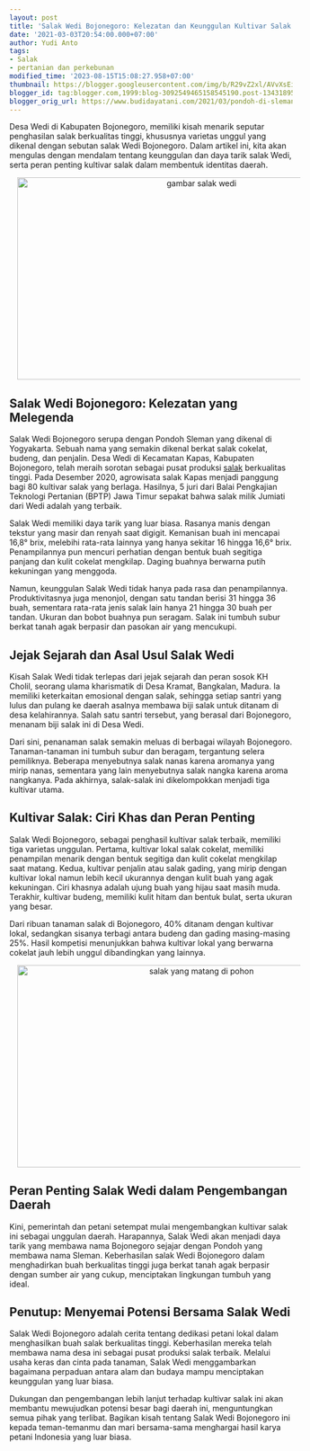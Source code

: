 ```yaml
---
layout: post
title: 'Salak Wedi Bojonegoro: Kelezatan dan Keunggulan Kultivar Salak Terbaik'
date: '2021-03-03T20:54:00.000+07:00'
author: Yudi Anto
tags:
- Salak
- pertanian dan perkebunan
modified_time: '2023-08-15T15:08:27.958+07:00'
thumbnail: https://blogger.googleusercontent.com/img/b/R29vZ2xl/AVvXsEi8UFgPr6VUtz3ih2ybPyRQWiAH-ofeAwAbiYZhwosryjT6VKk2S3u5455twaV1yzmfY862MdlD3AiqCB9meTHp0XPYhQg-u0iY8HwzNlBQruh3ptbbDVObR4e-nYnTJdaQrLjKAd8mEK4CstLe4EnVrbnQUJsedrH5T2y8p76CPrJFtYsCax-bmQUs4lOL/s72-w640-c-h360/bojonegoro.jpg
blogger_id: tag:blogger.com,1999:blog-3092549465158545190.post-1343189589613211675
blogger_orig_url: https://www.budidayatani.com/2021/03/pondoh-di-sleman-wedi-di-bojonegoro.html
---
```


<p>Desa Wedi di Kabupaten Bojonegoro, memiliki kisah menarik seputar penghasilan salak berkualitas tinggi, khususnya varietas unggul yang dikenal dengan sebutan salak Wedi Bojonegoro. Dalam artikel ini, kita akan mengulas dengan mendalam tentang keunggulan dan daya tarik salak Wedi, serta peran penting kultivar salak dalam membentuk identitas daerah.</p><div class="separator" style="clear: both; text-align: center;"><a href="https://blogger.googleusercontent.com/img/b/R29vZ2xl/AVvXsEi8UFgPr6VUtz3ih2ybPyRQWiAH-ofeAwAbiYZhwosryjT6VKk2S3u5455twaV1yzmfY862MdlD3AiqCB9meTHp0XPYhQg-u0iY8HwzNlBQruh3ptbbDVObR4e-nYnTJdaQrLjKAd8mEK4CstLe4EnVrbnQUJsedrH5T2y8p76CPrJFtYsCax-bmQUs4lOL/s2133/bojonegoro.jpg" imageanchor="1" style="margin-left: 1em; margin-right: 1em;"><img alt="gambar salak wedi" border="0" data-original-height="1200" data-original-width="2133" height="360" src="https://blogger.googleusercontent.com/img/b/R29vZ2xl/AVvXsEi8UFgPr6VUtz3ih2ybPyRQWiAH-ofeAwAbiYZhwosryjT6VKk2S3u5455twaV1yzmfY862MdlD3AiqCB9meTHp0XPYhQg-u0iY8HwzNlBQruh3ptbbDVObR4e-nYnTJdaQrLjKAd8mEK4CstLe4EnVrbnQUJsedrH5T2y8p76CPrJFtYsCax-bmQUs4lOL/w640-h360/bojonegoro.jpg" width="640" /></a></div><h2>Salak Wedi Bojonegoro: Kelezatan yang Melegenda</h2><p>Salak Wedi Bojonegoro serupa dengan Pondoh Sleman yang dikenal di Yogyakarta. Sebuah nama yang semakin dikenal berkat salak cokelat, budeng, dan penjalin. Desa Wedi di Kecamatan Kapas, Kabupaten Bojonegoro, telah meraih sorotan sebagai pusat produksi <a href="https://www.budidayatani.com/search/label/Salak">salak</a> berkualitas tinggi. Pada Desember 2020, agrowisata salak Kapas menjadi panggung bagi 80 kultivar salak yang berlaga. Hasilnya, 5 juri dari Balai Pengkajian Teknologi Pertanian (BPTP) Jawa Timur sepakat bahwa salak milik Jumiati dari Wedi adalah yang terbaik.</p><p>Salak Wedi memiliki daya tarik yang luar biasa. Rasanya manis dengan tekstur yang masir dan renyah saat digigit. Kemanisan buah ini mencapai 16,8° brix, melebihi rata-rata lainnya yang hanya sekitar 16 hingga 16,6° brix. Penampilannya pun mencuri perhatian dengan bentuk buah segitiga panjang dan kulit cokelat mengkilap. Daging buahnya berwarna putih kekuningan yang menggoda.</p><p>Namun, keunggulan Salak Wedi tidak hanya pada rasa dan penampilannya. Produktivitasnya juga menonjol, dengan satu tandan berisi 31 hingga 36 buah, sementara rata-rata jenis salak lain hanya 21 hingga 30 buah per tandan. Ukuran dan bobot buahnya pun seragam. Salak ini tumbuh subur berkat tanah agak berpasir dan pasokan air yang mencukupi.</p><h2>Jejak Sejarah dan Asal Usul Salak Wedi</h2><p>Kisah Salak Wedi tidak terlepas dari jejak sejarah dan peran sosok KH Cholil, seorang ulama kharismatik di Desa Kramat, Bangkalan, Madura. Ia memiliki keterkaitan emosional dengan salak, sehingga setiap santri yang lulus dan pulang ke daerah asalnya membawa biji salak untuk ditanam di desa kelahirannya. Salah satu santri tersebut, yang berasal dari Bojonegoro, menanam biji salak ini di Desa Wedi.</p><p>Dari sini, penanaman salak semakin meluas di berbagai wilayah Bojonegoro. Tanaman-tanaman ini tumbuh subur dan beragam, tergantung selera pemiliknya. Beberapa menyebutnya salak nanas karena aromanya yang mirip nanas, sementara yang lain menyebutnya salak nangka karena aroma nangkanya. Pada akhirnya, salak-salak ini dikelompokkan menjadi tiga kultivar utama.</p><h2>Kultivar Salak: Ciri Khas dan Peran Penting</h2><p>Salak Wedi Bojonegoro, sebagai penghasil kultivar salak terbaik, memiliki tiga varietas unggulan. Pertama, kultivar lokal salak cokelat, memiliki penampilan menarik dengan bentuk segitiga dan kulit cokelat mengkilap saat matang. Kedua, kultivar penjalin atau salak gading, yang mirip dengan kultivar lokal namun lebih kecil ukurannya dengan kulit buah yang agak kekuningan. Ciri khasnya adalah ujung buah yang hijau saat masih muda. Terakhir, kultivar budeng, memiliki kulit hitam dan bentuk bulat, serta ukuran yang besar.</p><p>Dari ribuan tanaman salak di Bojonegoro, 40% ditanam dengan kultivar lokal, sedangkan sisanya terbagi antara budeng dan gading masing-masing 25%. Hasil kompetisi menunjukkan bahwa kultivar lokal yang berwarna cokelat jauh lebih unggul dibandingkan yang lainnya.</p><div class="separator" style="clear: both; text-align: center;"><a href="https://blogger.googleusercontent.com/img/b/R29vZ2xl/AVvXsEgsG-o-1j26MG3WcHD--SHJNToLu5iYBOEHzVSexrKkFemQydSIoehRE8BcRLOmREO-uXf8iZT0XEhgVG_2KjiWYasyCL4jm4-3z0SNxw95CH3ZLpoh50BXoI8T2cN88DCJEyOW-PiZfAfWjIU7MnJd0NIheLcM7p6wAha8EUA-B5oVo9B6HQ3sAMixD3Yc/s2133/salak(2).jpg" imageanchor="1" style="margin-left: 1em; margin-right: 1em;"><img alt="salak yang matang di pohon" border="0" data-original-height="1200" data-original-width="2133" height="360" src="https://blogger.googleusercontent.com/img/b/R29vZ2xl/AVvXsEgsG-o-1j26MG3WcHD--SHJNToLu5iYBOEHzVSexrKkFemQydSIoehRE8BcRLOmREO-uXf8iZT0XEhgVG_2KjiWYasyCL4jm4-3z0SNxw95CH3ZLpoh50BXoI8T2cN88DCJEyOW-PiZfAfWjIU7MnJd0NIheLcM7p6wAha8EUA-B5oVo9B6HQ3sAMixD3Yc/w640-h360/salak(2).jpg" width="640" /></a></div><h2>Peran Penting Salak Wedi dalam Pengembangan Daerah</h2><p>Kini, pemerintah dan petani setempat mulai mengembangkan kultivar salak ini sebagai unggulan daerah. Harapannya, Salak Wedi akan menjadi daya tarik yang membawa nama Bojonegoro sejajar dengan Pondoh yang membawa nama Sleman. Keberhasilan salak Wedi Bojonegoro dalam menghadirkan buah berkualitas tinggi juga berkat tanah agak berpasir dengan sumber air yang cukup, menciptakan lingkungan tumbuh yang ideal.</p><h2>Penutup: Menyemai Potensi Bersama Salak Wedi</h2><p>Salak Wedi Bojonegoro adalah cerita tentang dedikasi petani lokal dalam menghasilkan buah salak berkualitas tinggi. Keberhasilan mereka telah membawa nama desa ini sebagai pusat produksi salak terbaik. Melalui usaha keras dan cinta pada tanaman, Salak Wedi menggambarkan bagaimana perpaduan antara alam dan budaya mampu menciptakan keunggulan yang luar biasa.</p><p>Dukungan dan pengembangan lebih lanjut terhadap kultivar salak ini akan membantu mewujudkan potensi besar bagi daerah ini, menguntungkan semua pihak yang terlibat. Bagikan kisah tentang Salak Wedi Bojonegoro ini kepada teman-temanmu dan mari bersama-sama menghargai hasil karya petani Indonesia yang luar biasa.</p>